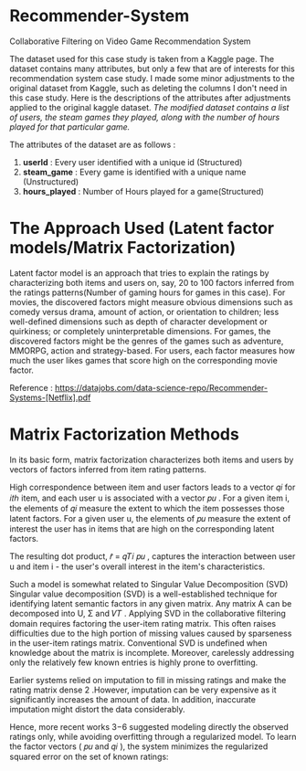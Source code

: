# Recommender-System
Collaborative Filtering on Video Game Recommendation System

The dataset used for this case study is taken from a Kaggle page. The dataset contains many attributes, but only a few that are of interests for this recommendation system case study. I made some minor adjustments to the original dataset from Kaggle, such as deleting the columns I don't need in this case study. Here is the descriptions of the attributes after adjustments applied to the original kaggle dataset. *The modified dataset contains a list of users, the steam games they played, along with the number of hours played for that particular game.*

The attributes of the dataset are as follows :

1.	**userId** : Every user identified with a unique id (Structured)
2.	**steam_game** : Every game is identified with a unique name (Unstructured)
3.	**hours_played** : Number of Hours played for a game(Structured)

# The Approach Used (Latent factor models/Matrix Factorization)
Latent factor model is an approach that tries to explain the ratings by characterizing both items and users on, say, 20 to 100 factors inferred from the ratings patterns(Number of gaming hours for games in this case). For movies, the discovered factors might measure obvious dimensions such as comedy versus drama, amount of action, or orientation to children; less well-defined dimensions such as depth of character development or quirkiness; or completely uninterpretable dimensions. For games, the discovered factors might be the genres of the games such as adventure, MMORPG, action and strategy-based. For users, each factor measures how much the user likes games that score high on the corresponding movie factor.

Reference : https://datajobs.com/data-science-repo/Recommender-Systems-[Netflix].pdf

# Matrix Factorization Methods
In its basic form, matrix factorization characterizes both items and users by vectors of factors inferred from item rating patterns.

High correspondence between item and user factors leads to a vector  𝑞𝑖  for  𝑖𝑡ℎ  item, and each user u is associated with a vector  𝑝𝑢 . For a given item i, the elements of  𝑞𝑖  measure the extent to which the item possesses those latent factors. For a given user u, the elements of  𝑝𝑢  measure the extent of interest the user has in items that are high on the corresponding latent factors.

The resulting dot product,  𝑟̂ =  𝑞𝑇𝑖  𝑝𝑢 , captures the interaction between user u and item i - the user's overall interest in the item's characteristics.

Such a model is somewhat related to Singular Value Decomposition (SVD)
Singular value decomposition (SVD) is a well-established technique for identifying latent semantic factors in any given matrix. Any matrix A can be decomposed into U, Σ and  𝑉𝑇 . Applying SVD in the collaborative filtering domain requires factoring the user-item rating matrix. This often raises difficulties due to the high portion of missing values caused by sparseness in the user-item ratings matrix. Conventional SVD is undefined when knowledge about the matrix is incomplete. Moreover, carelessly addressing only the relatively few known entries is highly prone to overfitting.

Earlier systems relied on imputation to fill in missing ratings and make the rating matrix dense 2 .However, imputation can be very expensive as it significantly increases the amount of data. In addition, inaccurate imputation might distort the data considerably.

Hence, more recent works 3−6  suggested modeling directly the observed ratings only, while avoiding overfitting through a regularized model. To learn the factor vectors ( 𝑝𝑢  and  𝑞𝑖 ), the system minimizes the regularized squared error on the set of known ratings:
